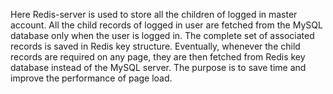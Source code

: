 Here Redis-server is used to store all the children of logged in master account. 
All the child records of logged in user are fetched from the MySQL database only when the user is logged  in. 
The complete set of associated records is saved in Redis key structure. Eventually, whenever the child records are required on any page, 
they are then fetched from Redis key database instead of the MySQL server. 
The purpose is to save time and improve the performance of page load.